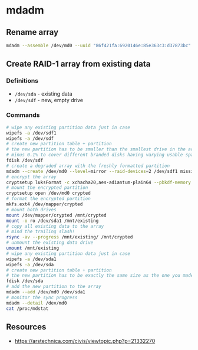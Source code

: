 # mdadm

## Rename array

```bash
mdadm --assemble /dev/md0 --uuid "86f421fa:6920146e:85e363c3:d37873bc" --name="new-name" --update=name
```

## Create RAID-1 array from existing data

### Definitions

- `/dev/sda` - existing data
- `/dev/sdf` - new, empty drive

### Commands

```bash
# wipe any existing partition data just in case
wipefs -a /dev/sdf1
wipefs -a /dev/sdf
# create new partition table + partition
# the new partition has to be smaller than the smallest drive in the array,
# minus 0.1% to cover different branded disks having varying usable space
fdisk /dev/sdf
# create a degraded array with the freshly formatted partition
mdadm --create /dev/md0 --level=mirror --raid-devices=2 /dev/sdf1 missing
# encrypt the array
cryptsetup luksFormat -c xchacha20,aes-adiantum-plain64 --pbkdf-memory 512000 /dev/md0
# mount the encrypted partition
cryptsetup open /dev/md0 crypted
# format the encrypted partition
mkfs.ext4 /dev/mapper/crypted
# mount both drives
mount /dev/mapper/crypted /mnt/crypted
mount -o ro /dev/sda1 /mnt/existing
# copy all existing data to the array
# mind the trailing slash!
rsync -av --progress /mnt/existing/ /mnt/crypted
# unmount the existing data drive
umount /mnt/existing
# wipe any existing partition data just in case
wipefs -a /dev/sda1
wipefs -a /dev/sda
# create new partition table + partition
# the new partition has to be exactly the same size as the one you made before
fdisk /dev/sda
# add the new partition to the array
mdadm --add /dev/md0 /dev/sda1
# monitor the sync progress
mdadm --detail /dev/md0
cat /proc/mdstat
```

## Resources

- https://arstechnica.com/civis/viewtopic.php?p=21332270
